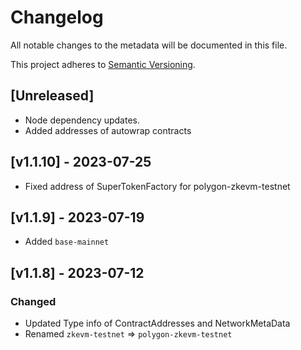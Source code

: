 # Changelog
All notable changes to the metadata will be documented in this file.

This project adheres to [Semantic Versioning](https://semver.org/spec/v2.0.0.html).

## [Unreleased]

- Node dependency updates.
- Added addresses of autowrap contracts

## [v1.1.10] - 2023-07-25
- Fixed address of SuperTokenFactory for polygon-zkevm-testnet

## [v1.1.9] - 2023-07-19

- Added `base-mainnet`

## [v1.1.8] - 2023-07-12

### Changed
- Updated Type info of ContractAddresses and NetworkMetaData
- Renamed `zkevm-testnet` => `polygon-zkevm-testnet`
